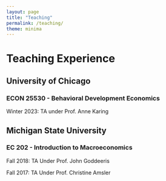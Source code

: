 ```yaml
---
layout: page
title: "Teaching"
permalink: /teaching/
theme: minima
---
```


# Teaching Experience

## University of Chicago

### ECON 25530 - Behavioral Development Economics 
Winter 2023: TA under Prof. Anne Karing

## Michigan State University

### EC 202 - Introduction to Macroeconomics

Fall 2018: TA Under Prof. John Goddeeris

Fall 2017: TA Under Prof. Christine Amsler
